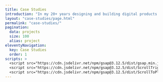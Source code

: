 ```yaml
---
title: Case Studies
introduction: "In my 20+ years designing and building digital products and services I have worked with museums, artists, scientists, hospitals, banks, schools, global brands, and even the federal government. Each project brings a unique set of challenges and puzzles to solve, and I thrive on finding solutions shaped by a focus on human-centered design."
layout: "case-studies/page.html"
permalink: "case-studies/"
pagination:
  data: projects
  size: 100
  alias: project
eleventyNavigation:
  key: Case Studies
  order: 1
scripts: >
  <script src="https://cdn.jsdelivr.net/npm/gsap@3.12.5/dist/gsap.min.js"></script>
  <script src="https://cdn.jsdelivr.net/npm/gsap@3.12.5/dist/ScrollTrigger.min.js"></script>
  <script src="https://cdn.jsdelivr.net/npm/gsap@3.12.5/dist/ScrollToPlugin.min.js"></script>
---
```


<!-- @format -->

